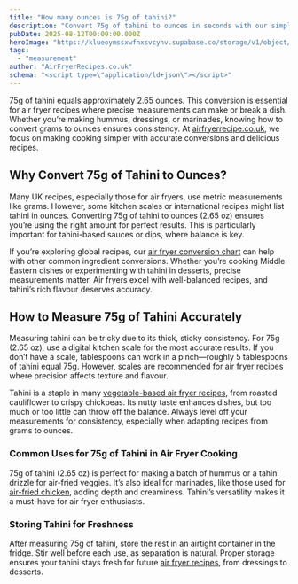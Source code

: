 ```yaml
---
title: "How many ounces is 75g of tahini?"
description: "Convert 75g of tahini to ounces in seconds with our simple guide. Perfect for air fryer recipes and precise measurements every time."
pubDate: 2025-08-12T00:00:00.000Z
heroImage: "https://klueoymssxwfnxsvcyhv.supabase.co/storage/v1/object/public/md/75g-tahini-to-ounces-7031e10c.webp"
tags:
  - "measurement"
author: "AirFryerRecipes.co.uk"
schema: "<script type=\"application/ld+json\"></script>"
---
```


<p>75g of tahini equals approximately 2.65 ounces. This conversion is essential for air fryer recipes where precise measurements can make or break a dish. Whether you’re making hummus, dressings, or marinades, knowing how to convert grams to ounces ensures consistency. At <a href=https://www.airfryerrecipe.co.uk/>airfryerrecipe.co.uk</a>, we focus on making cooking simpler with accurate conversions and delicious recipes.</p>

<h2>Why Convert 75g of Tahini to Ounces?</h2>  
<p>Many UK recipes, especially those for air fryers, use metric measurements like grams. However, some kitchen scales or international recipes might list tahini in ounces. Converting 75g of tahini to ounces (2.65 oz) ensures you’re using the right amount for perfect results. This is particularly important for tahini-based sauces or dips, where balance is key.</p>  
<p>If you’re exploring global recipes, our <a href=https://www.airfryerrecipe.co.uk/air-fryer-conversion-chart>air fryer conversion chart</a> can help with other common ingredient conversions. Whether you’re cooking Middle Eastern dishes or experimenting with tahini in desserts, precise measurements matter. Air fryers excel with well-balanced recipes, and tahini’s rich flavour deserves accuracy.</p>  

<h2>How to Measure 75g of Tahini Accurately</h2>  
<p>Measuring tahini can be tricky due to its thick, sticky consistency. For 75g (2.65 oz), use a digital kitchen scale for the most accurate results. If you don’t have a scale, tablespoons can work in a pinch—roughly 5 tablespoons of tahini equal 75g. However, scales are recommended for air fryer recipes where precision affects texture and flavour.</p>  
<p>Tahini is a staple in many <a href=https://www.airfryerrecipe.co.uk/recipe-category/vegetables>vegetable-based air fryer recipes</a>, from roasted cauliflower to crispy chickpeas. Its nutty taste enhances dishes, but too much or too little can throw off the balance. Always level off your measurements for consistency, especially when adapting recipes from grams to ounces.</p>  

<h3>Common Uses for 75g of Tahini in Air Fryer Cooking</h3>  
<p>75g of tahini (2.65 oz) is perfect for making a batch of hummus or a tahini drizzle for air-fried veggies. It’s also ideal for marinades, like those used for <a href=https://www.airfryerrecipe.co.uk/recipe-category/chicken>air-fried chicken</a>, adding depth and creaminess. Tahini’s versatility makes it a must-have for air fryer enthusiasts.</p>  

<h3>Storing Tahini for Freshness</h3>  
<p>After measuring 75g of tahini, store the rest in an airtight container in the fridge. Stir well before each use, as separation is natural. Proper storage ensures your tahini stays fresh for future <a href=https://www.airfryerrecipe.co.uk/recipes>air fryer recipes</a>, from dressings to desserts.</p>